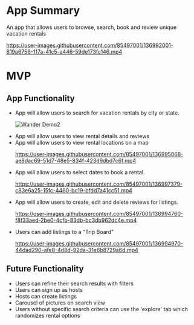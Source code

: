 
<strong><h1>App Summary</h1></strong>
An app that allows users to browse, search, book and review unique vacation rentals


https://user-images.githubusercontent.com/85497001/136992001-819a6756-117a-41c5-a446-59de173fc146.mp4


<strong><h1>MVP</h1></strong>

<h2>App Functionality</h2>
<ul>
<li>App will allow users to search for vacation rentals by city or state.</li>

  ![Wander Demo2](https://user-images.githubusercontent.com/85497001/136993594-153e9247-083e-4958-91d7-61611c230b16.gif)




<li>App will allow users to view rental details and reviews</li>
<li>App will allow users to view rental locations on a map</li>


https://user-images.githubusercontent.com/85497001/136995068-ae8dac69-51d7-48e5-834f-423d9dbd7c6f.mp4



  
<li>App will allow users to select dates to book a rental.</li>

https://user-images.githubusercontent.com/85497001/136997379-c83e6a25-15fc-4460-bc19-bfdd7a41cc51.mp4

  
  
<li>App will allow users to create, edit and delete reviews for listings.</li>

https://user-images.githubusercontent.com/85497001/136994760-f8f33aed-2be0-4cfb-83db-bc3db962dc4e.mp4





<li>Users can add listings to a "Trip Board"</li>

https://user-images.githubusercontent.com/85497001/136994970-44dad290-afe8-4d8d-92da-31e6b8729a6d.mp4




</ul>


<h2>Future Functionality</h2>
<ul>


<li>Users can refine their search results with filters</li>
<li>Users can sign up as hosts</li>
<li>Hosts can create listings</li>
<li>Carousel of pictures on search view</li>
<li>Users without specific search criteria can use the 'explore' tab which randomizes rental options</li>
</ul>
